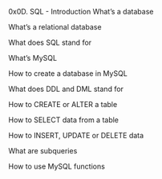 

0x0D. SQL - Introduction
What’s a database

What’s a relational database

What does SQL stand for

What’s MySQL

How to create a database in MySQL

What does DDL and DML stand for

How to CREATE or ALTER a table

How to SELECT data from a table

How to INSERT, UPDATE or DELETE data

What are subqueries

How to use MySQL functions
